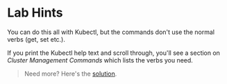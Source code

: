 # Lab Hints

You can do this all with Kubectl, but the commands don't use the normal verbs (get, set etc.).

If you print the Kubectl help text and scroll through, you'll see a section on _Cluster Management Commands_ which lists the verbs you need.

> Need more? Here's the [solution](solution.md).
